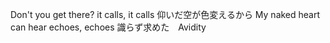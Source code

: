 Don't you get there? it calls, it calls
仰いだ空が色変えるから
My naked heart can hear echoes, echoes
識らず求めた　Avidity